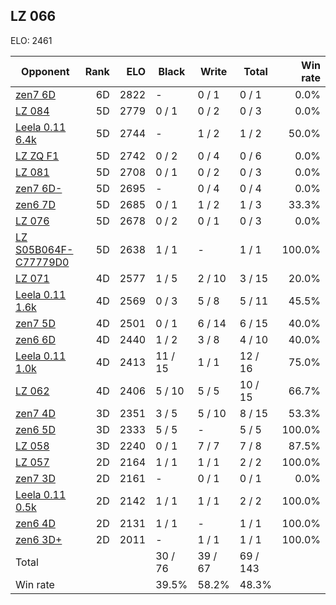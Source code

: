 ## LZ 066 ##

ELO: 2461

Opponent | Rank | ELO | Black | Write | Total | Win rate
---------|-----:|----:|-------|-------|-------|-------:
[zen7 6D](zen7%206D.md) | 6D | 2822 | - | 0 / 1 | 0 / 1 | 0.0%
[LZ 084](LZ%20084.md) | 5D | 2779 | 0 / 1 | 0 / 2 | 0 / 3 | 0.0%
[Leela 0.11 6.4k](Leela%200.11%206.4k.md) | 5D | 2744 | - | 1 / 2 | 1 / 2 | 50.0%
[LZ ZQ F1](LZ%20ZQ%20F1.md) | 5D | 2742 | 0 / 2 | 0 / 4 | 0 / 6 | 0.0%
[LZ 081](LZ%20081.md) | 5D | 2708 | 0 / 1 | 0 / 2 | 0 / 3 | 0.0%
[zen7 6D-](zen7%206D-.md) | 5D | 2695 | - | 0 / 4 | 0 / 4 | 0.0%
[zen6 7D](zen6%207D.md) | 5D | 2685 | 0 / 1 | 1 / 2 | 1 / 3 | 33.3%
[LZ 076](LZ%20076.md) | 5D | 2678 | 0 / 2 | 0 / 1 | 0 / 3 | 0.0%
[LZ S05B064F-C77779D0](LZ%20S05B064F-C77779D0.md) | 5D | 2638 | 1 / 1 | - | 1 / 1 | 100.0%
[LZ 071](LZ%20071.md) | 4D | 2577 | 1 / 5 | 2 / 10 | 3 / 15 | 20.0%
[Leela 0.11 1.6k](Leela%200.11%201.6k.md) | 4D | 2569 | 0 / 3 | 5 / 8 | 5 / 11 | 45.5%
[zen7 5D](zen7%205D.md) | 4D | 2501 | 0 / 1 | 6 / 14 | 6 / 15 | 40.0%
[zen6 6D](zen6%206D.md) | 4D | 2440 | 1 / 2 | 3 / 8 | 4 / 10 | 40.0%
[Leela 0.11 1.0k](Leela%200.11%201.0k.md) | 4D | 2413 | 11 / 15 | 1 / 1 | 12 / 16 | 75.0%
[LZ 062](LZ%20062.md) | 4D | 2406 | 5 / 10 | 5 / 5 | 10 / 15 | 66.7%
[zen7 4D](zen7%204D.md) | 3D | 2351 | 3 / 5 | 5 / 10 | 8 / 15 | 53.3%
[zen6 5D](zen6%205D.md) | 3D | 2333 | 5 / 5 | - | 5 / 5 | 100.0%
[LZ 058](LZ%20058.md) | 3D | 2240 | 0 / 1 | 7 / 7 | 7 / 8 | 87.5%
[LZ 057](LZ%20057.md) | 2D | 2164 | 1 / 1 | 1 / 1 | 2 / 2 | 100.0%
[zen7 3D](zen7%203D.md) | 2D | 2161 | - | 0 / 1 | 0 / 1 | 0.0%
[Leela 0.11 0.5k](Leela%200.11%200.5k.md) | 2D | 2142 | 1 / 1 | 1 / 1 | 2 / 2 | 100.0%
[zen6 4D](zen6%204D.md) | 2D | 2131 | 1 / 1 | - | 1 / 1 | 100.0%
[zen6 3D+](zen6%203D+.md) | 2D | 2011 | - | 1 / 1 | 1 / 1 | 100.0%
Total | | | 30 / 76 | 39 / 67 | 69 / 143 | 
Win rate| | | 39.5% | 58.2% | 48.3% | 
